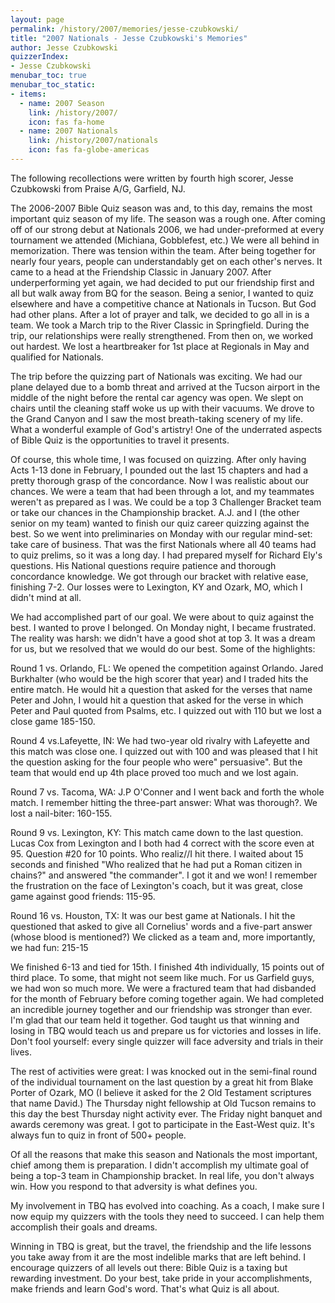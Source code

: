 ```yaml
---
layout: page
permalink: /history/2007/memories/jesse-czubkowski/
title: "2007 Nationals - Jesse Czubkowski's Memories"
author: Jesse Czubkowski
quizzerIndex:
- Jesse Czubkowski
menubar_toc: true
menubar_toc_static:
- items:
  - name: 2007 Season
    link: /history/2007/
    icon: fas fa-home
  - name: 2007 Nationals
    link: /history/2007/nationals
    icon: fas fa-globe-americas
---
```


The following recollections were written by fourth high scorer, Jesse Czubkowski from Praise A/G, Garfield, NJ.

The 2006-2007 Bible Quiz season was and, to this day, remains the most important quiz season of my life. The season was a rough one. After coming off of our strong debut at Nationals 2006, we had under-preformed at every tournament we attended (Michiana, Gobblefest, etc.) We were all behind in memorization. There was tension within the team. After being together for nearly four years, people can understandably get on each other's nerves. It came to a head at the Friendship Classic in January 2007. After underperforming yet again, we had decided to put our friendship first and all but walk away from BQ for the season. Being a senior, I wanted to quiz elsewhere and have a competitive chance at Nationals in Tucson. But God had other plans. After a lot of prayer and talk, we decided to go all in is a team. We took a March trip to the River Classic in Springfield. During the trip, our relationships were really strengthened. From then on, we worked out hardest. We lost a heartbreaker for 1st place at Regionals in May and qualified for Nationals.

The trip before the quizzing part of Nationals was exciting. We had our plane delayed due to a bomb threat and arrived at the Tucson airport in the middle of the night before the rental car agency was open. We slept on chairs until the cleaning staff woke us up with their vacuums. We drove to the Grand Canyon and I saw the most breath-taking scenery of my life. What a wonderful example of God's artistry! One of the underrated aspects of Bible Quiz is the opportunities to travel it presents.

Of course, this whole time, I was focused on quizzing. After only having Acts 1-13 done in February, I pounded out the last 15 chapters and had a pretty thorough grasp of the concordance. Now I was realistic about our chances. We were a team that had been through a lot, and my teammates weren't as prepared as I was. We could be a top 3 Challenger Bracket team or take our chances in the Championship bracket. A.J. and I (the other senior on my team) wanted to finish our quiz career quizzing against the best. So we went into preliminaries on Monday with our regular mind-set: take care of business. That was the first Nationals where all 40 teams had to quiz prelims, so it was a long day. I had prepared myself for Richard Ely's questions. His National questions require patience and thorough concordance knowledge. We got through our bracket with relative ease, finishing 7-2. Our losses were to Lexington, KY and Ozark, MO, which I didn't mind at all.

We had accomplished part of our goal. We were about to quiz against the best. I wanted to prove I belonged. On Monday night, I became frustrated. The reality was harsh: we didn't have a good shot at top 3. It was a dream for us, but we resolved that we would do our best. Some of the highlights:

Round 1 vs. Orlando, FL: We opened the competition against Orlando. Jared Burkhalter (who would be the high scorer that year) and I traded hits the entire match. He would hit a question that asked for the verses that name Peter and John, I would hit a question that asked for the verse in which Peter and Paul quoted from Psalms, etc. I quizzed out with 110 but we lost a close game 185-150.

Round 4 vs.Lafeyette, IN: We had two-year old rivalry with Lafeyette and this match was close one. I quizzed out with 100 and was pleased that I hit the question asking for the four people who were" persuasive". But the team that would end up 4th place proved too much and we lost again.

Round 7 vs. Tacoma, WA: J.P O'Conner and I went back and forth the whole match. I remember hitting the three-part answer: What was thorough?. We lost a nail-biter: 160-155.

Round 9 vs. Lexington, KY: This match came down to the last question. Lucas Cox from Lexington and I both had 4 correct with the score even at 95. Question #20 for 10 points. Who realiz//I hit there. I waited about 15 seconds and finished "Who realized that he had put a Roman citizen in chains?" and answered "the commander". I got it and we won! I remember the frustration on the face of Lexington's coach, but it was great, close game against good friends: 115-95.

Round 16 vs. Houston, TX: It was our best game at Nationals. I hit the questioned that asked to give all Cornelius' words and a five-part answer (whose blood is mentioned?) We clicked as a team and, more importantly, we had fun: 215-15

We finished 6-13 and tied for 15th. I finished 4th individually, 15 points out of third place. To some, that might not seem like much. For us Garfield guys, we had won so much more. We were a fractured team that had disbanded for the month of February before coming together again. We had completed an incredible journey together and our friendship was stronger than ever. I'm glad that our team held it together. God taught us that winning and losing in TBQ would teach us and prepare us for victories and losses in life. Don't fool yourself: every single quizzer will face adversity and trials in their lives.

The rest of activities were great: I was knocked out in the semi-final round of the individual tournament on the last question by a great hit from Blake Porter of Ozark, MO (I believe it asked for the 2 Old Testament scriptures that name David.) The Thursday night fellowship at Old Tucson remains to this day the best Thursday night activity ever. The Friday night banquet and awards ceremony was great. I got to participate in the East-West quiz. It's always fun to quiz in front of 500+ people.

Of all the reasons that make this season and Nationals the most important, chief among them is preparation. I didn't accomplish my ultimate goal of being a top-3 team in Championship bracket. In real life, you don't always win. How you respond to that adversity is what defines you.

My involvement in TBQ has evolved into coaching. As a coach, I make sure I now equip my quizzers with the tools they need to succeed. I can help them accomplish their goals and dreams.

Winning in TBQ is great, but the travel, the friendship and the life lessons you take away from it are the most indelible marks that are left behind. I encourage quizzers of all levels out there: Bible Quiz is a taxing but rewarding investment. Do your best, take pride in your accomplishments, make friends and learn God's word. That's what Quiz is all about.